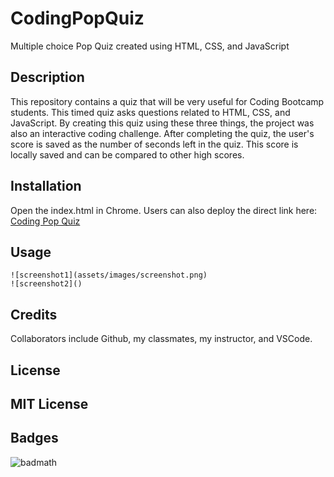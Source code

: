 # CodingPopQuiz
Multiple choice Pop Quiz created using HTML, CSS, and JavaScript

## Description
This repository contains a quiz that will be very useful for Coding Bootcamp students. This timed quiz asks questions related to HTML, CSS, and JavaScript. By creating this quiz using these three things, the project was also an interactive coding challenge. After completing the quiz, the user's score is saved as the number of seconds left in the quiz. This score is locally saved and can be compared to other high scores.

## Installation
Open the index.html in Chrome. Users can also deploy the direct link here: [Coding Pop Quiz](https://heatherloisejackson.github.io/CodingPopQuiz/)

## Usage
    ![screenshot1](assets/images/screenshot.png)
    ![screenshot2]()

## Credits
Collaborators include Github, my classmates, my instructor, and VSCode.

## License
MIT License
---

## Badges
![badmath](https://img.shields.io/github/languages/top/nielsenjared/badmath)
